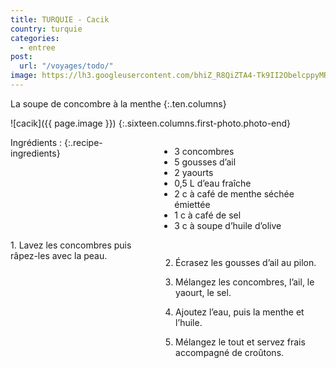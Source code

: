 ```yaml
---
title: TURQUIE - Cacik
country: turquie
categories:
  - entree
post:
  url: "/voyages/todo/"
image: https://lh3.googleusercontent.com/bhiZ_R8QiZTA4-Tk9II2ObelcppyMR00BOpd344jgK5o37sY4fUpAHL-50jb2UcKpecvrP-IDu4rNy8-92lfP9rbWUyQOhsNvW2dL5bMmLUJ2l7emDVObbyAnQDTTQxxdw6oa6hR-gtIBbeV-Aoyzan1IZrb6Bj3pbq2RIcWwQ6qjX_D5Pv5AUoxSWouHSEptt57VCfJJeBpovo_IZzQ3_nSvtGvX4yzvRxfkCnuejecF6DgsL5ij3cQGCxrs6z_fchlX4VF0482heRh7-G3Y2urR-kV23pZ3upLlKp7lXAJa4sTGC3ebkiFsytra971WF_cGM55iNZUKuLZEccNA-tcieI6m3hGAgppUTTMAu7ntF1W0yDM9LdiHI8bGamCnuVLBc0OU5PxEG6pUMv5Pqlde-IJnVzkOdTiONMi_5H_JIYg9OLlErpqhEd1nLnvtYi8CaZy9hURprHq-e4z02BpgG8__0RHxzM78RuHT2hrO1IIz1y6Bh5cM0D6EYXVpcrUniQtTL8n1n1p5Jhsgjoosvbqx9rAgZhuiPQs8mS2nYTtefL2YKFNDxZy0tiP_nr2H182JtbNN44oAKijIjNdZYGhwZkp3i05ZtOoKdAYMMynOo5Io8wkzMXlwUUoQdVmq00cgVOxbIy0zOaUnI_VSjITQzjOAoeAL8Ne4d7T_VLKoMDbqjtiCnGSzIy8pS4_oUcynIUJJpl-xN1GCEQds3I5iOzomtp6HG0Lfj9RnXDU=w900
---
```


La soupe de concombre à la menthe
{:.ten.columns}

<!--fin extrait-->

![cacik]({{ page.image }})
{:.sixteen.columns.first-photo.photo-end}

<div class="four columns" markdown="1">
Ingrédients :
{:.recipe-ingredients}

- 3 concombres
- 5 gousses d’ail
- 2 yaourts
- 0,5 L d’eau fraîche
- 2 c à café de menthe séchée émiettée
- 1 c à café de sel
- 3 c à soupe d’huile d’olive
</div>

<div class="ten columns" markdown="1">
1. Lavez les concombres puis râpez-les avec la peau.

2. Écrasez les gousses d’ail au pilon.

3. Mélangez les concombres, l’ail, le yaourt, le sel.

4. Ajoutez l’eau, puis la menthe et l’huile.
 
5. Mélangez le tout et servez frais accompagné
de croûtons.
</div>

